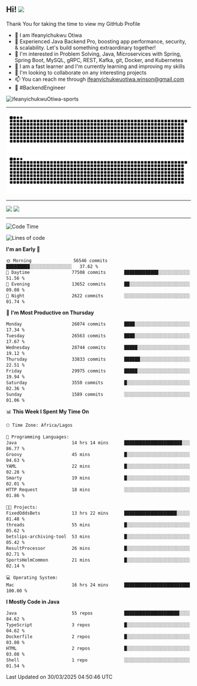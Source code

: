 <!-- BLOG-POST-LIST:START --><!-- BLOG-POST-LIST:END -->

## Hi! <img src="https://media.giphy.com/media/hvRJCLFzcasrR4ia7z/giphy.gif" width="4%"> 

Thank You for taking the time to view my GitHub Profile

- 👋 I am Ifeanyichukwu Otiwa
- 🚀 Experienced Java Backend Pro, boosting app performance, security, & scalability. Let's build something extraordinary together!
- 👀 I'm interested in Problem Solving, Java, Microservices with Spring, Spring Boot, MySQL, gRPC, REST, Kafka, git, Docker, and Kubernetes
- 🌱 I am a fast learner and I'm currently learning and improving my skills
- 💞️ I'm looking to collaborate on any interesting projects
- 📫 You can reach me through ifeanyichukwuotiwa.winson@gmail.com
- 🚀 #BackendEngineer

<p align="left" marginTop="10px"> <img src="https://komarev.com/ghpvc/?username=ifeanyichukwuOtiwa-sports&label=Profile%20views&color=0e75b6&style=for-the-badge" alt="ifeanyichukwuOtiwa-sports" /> </p>

***

<!--🐍📈SNAKEGRAPH / 🌐WEBSITE: https://github.com/Platane/snk -->
![github contribution grid snake animation](https://raw.githubusercontent.com/ifeanyichukwuOtiwa-sports/ifeanyichukwuOtiwa-sports/output/github-contribution-grid-snake-dark.svg#gh-dark-mode-only)![github contribution grid snake animation](https://raw.githubusercontent.com/ifeanyichukwuOtiwa-sports/ifeanyichukwuOtiwa-sports/output/github-contribution-grid-snake.svg#gh-light-mode-only)

***

<p float="left">
  <img float="left" src="https://github-readme-stats.vercel.app/api?username=ifeanyichukwuOtiwa-sports&count_private=true&include_all_commits=true&theme=react&show_icons=true" />
  <img float="right" src="https://github-readme-stats.vercel.app/api/top-langs/?username=ifeanyichukwuOtiwa-sports&layout=compact&show_icons=true&theme=react" /> 
</p>

***



<!--START_SECTION:waka-->
![Code Time](http://img.shields.io/badge/Code%20Time-3%2C575%20hrs%2033%20mins-blue)

![Lines of code](https://img.shields.io/badge/From%20Hello%20World%20I%27ve%20Written-43.4%20million%20lines%20of%20code-blue)

**I'm an Early 🐤** 

```text
🌞 Morning                56546 commits       █████████░░░░░░░░░░░░░░░░   37.62 % 
🌆 Daytime                77508 commits       █████████████░░░░░░░░░░░░   51.56 % 
🌃 Evening                13652 commits       ██░░░░░░░░░░░░░░░░░░░░░░░   09.08 % 
🌙 Night                  2622 commits        ░░░░░░░░░░░░░░░░░░░░░░░░░   01.74 % 
```
📅 **I'm Most Productive on Thursday** 

```text
Monday                   26074 commits       ████░░░░░░░░░░░░░░░░░░░░░   17.34 % 
Tuesday                  26563 commits       ████░░░░░░░░░░░░░░░░░░░░░   17.67 % 
Wednesday                28744 commits       █████░░░░░░░░░░░░░░░░░░░░   19.12 % 
Thursday                 33833 commits       ██████░░░░░░░░░░░░░░░░░░░   22.51 % 
Friday                   29975 commits       █████░░░░░░░░░░░░░░░░░░░░   19.94 % 
Saturday                 3550 commits        █░░░░░░░░░░░░░░░░░░░░░░░░   02.36 % 
Sunday                   1589 commits        ░░░░░░░░░░░░░░░░░░░░░░░░░   01.06 % 
```


📊 **This Week I Spent My Time On** 

```text
🕑︎ Time Zone: Africa/Lagos

💬 Programming Languages: 
Java                     14 hrs 14 mins      ██████████████████████░░░   86.77 % 
Groovy                   45 mins             █░░░░░░░░░░░░░░░░░░░░░░░░   04.63 % 
YAML                     22 mins             █░░░░░░░░░░░░░░░░░░░░░░░░   02.28 % 
Smarty                   19 mins             █░░░░░░░░░░░░░░░░░░░░░░░░   02.01 % 
HTTP Request             18 mins             ░░░░░░░░░░░░░░░░░░░░░░░░░   01.86 % 

🐱‍💻 Projects: 
FixedOddsBets            13 hrs 22 mins      ████████████████████░░░░░   81.48 % 
threads                  55 mins             █░░░░░░░░░░░░░░░░░░░░░░░░   05.62 % 
betslips-archiving-tool  53 mins             █░░░░░░░░░░░░░░░░░░░░░░░░   05.42 % 
ResultProcessor          26 mins             █░░░░░░░░░░░░░░░░░░░░░░░░   02.71 % 
SportsHelmCommon         21 mins             █░░░░░░░░░░░░░░░░░░░░░░░░   02.14 % 

💻 Operating System: 
Mac                      16 hrs 24 mins      █████████████████████████   100.00 % 
```

**I Mostly Code in Java** 

```text
Java                     55 repos            █████████████████████░░░░   84.62 % 
TypeScript               3 repos             █░░░░░░░░░░░░░░░░░░░░░░░░   04.62 % 
Dockerfile               2 repos             █░░░░░░░░░░░░░░░░░░░░░░░░   03.08 % 
HTML                     2 repos             █░░░░░░░░░░░░░░░░░░░░░░░░   03.08 % 
Shell                    1 repo              ░░░░░░░░░░░░░░░░░░░░░░░░░   01.54 % 
```




 Last Updated on 30/03/2025 04:50:46 UTC
<!--END_SECTION:waka-->

<!--
<p align="center">
![trophy](https://github-profile-trophy.vercel.app/?username=ifeanyichukwuOtiwa-sports&theme=onedark) (https://github.com/ryo-ma/github-profile-trophy)
</p>
-->

<!---
ifeanyi-otiwa/ifeanyi-otiwa is a ✨ special ✨ repository because its `README.md` (this file) appears on your GitHub profile.
You can click the Preview link to take a look at your changes.
--->
